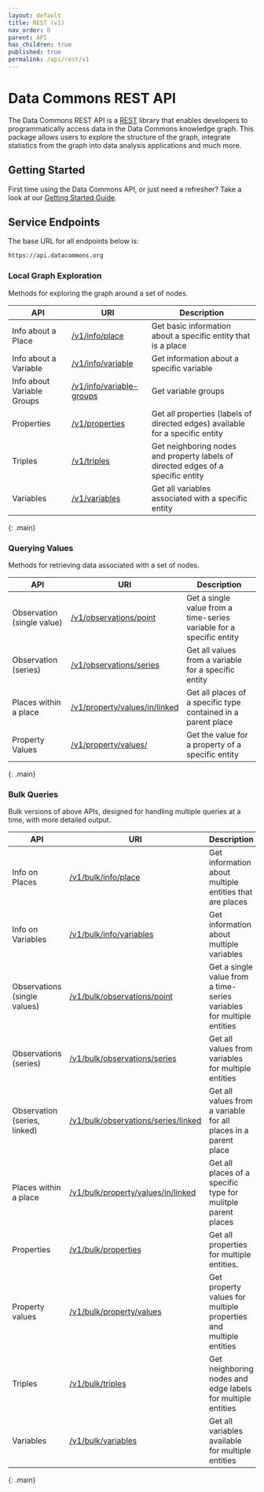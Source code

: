 ```yaml
---
layout: default
title: REST (v1)
nav_order: 0
parent: API
has_children: true
published: true
permalink: /api/rest/v1
---
```


# Data Commons REST API

The Data Commons REST API is a
[REST](https://en.wikipedia.org/wiki/Representational_state_transfer) library
that enables developers to programmatically access data in the Data Commons
knowledge graph. This package allows users to explore the structure of the
graph, integrate statistics from the graph into data analysis applications and
much more.

## Getting Started

First time using the Data Commons API, or just need a refresher? Take a look at
our [Getting Started Guide](/api/rest/v1/getting_started).

## Service Endpoints

The base URL for all endpoints below is:

```bash
https://api.datacommons.org
```

### Local Graph Exploration

Methods for exploring the graph around a set of nodes.

| API                        | URI                                                           | Description                                                                      |
| -------------------------- | ------------------------------------------------------------- | -------------------------------------------------------------------------------- |
| Info about a Place         | [/v1/info/place](/api/rest/v1/info/place)                     | Get basic information about a specific entity that is a place                    |
| Info about a Variable      | [/v1/info/variable](/api/rest/v1/info/variable)               | Get information about a specific variable                                        |
| Info about Variable Groups | [/v1/info/variable-groups](/api/rest/v1/info/variable-groups) | Get variable groups                                                              |
| Properties                 | [/v1/properties](/api/rest/v1/properties)                     | Get all properties (labels of directed edges) available for a specific entity    |
| Triples                    | [/v1/triples](/api/rest/v1/triples)                           | Get neighboring nodes and property labels of directed edges of a specific entity |
| Variables                  | [/v1/variables](/api/rest/v1/variables)                       | Get all variables associated with a specific entity                              |
{: .main}

### Querying Values

Methods for retrieving data associated with a set of nodes.

| API                        | URI                                                                     | Description                                                          |
| -------------------------- | ----------------------------------------------------------------------- | -------------------------------------------------------------------- |
| Observation (single value) | [/v1/observations/point](/api/rest/v1/observations/point)               | Get a single value from a time-series variable for a specific entity |
| Observation (series)       | [/v1/observations/series](/api/rest/v1/observations/series)             | Get all values from a variable for a specific entity                 |
| Places within a place      | [/v1/property/values/in/linked](/api/rest/v1/property/values/in/linked) | Get all places of a specific type contained in a parent place        |
| Property Values            | [/v1/property/values/](/api/rest/v1/property/values)                    | Get the value for a property of a specific entity                    |
{: .main}

### Bulk Queries

Bulk versions of above APIs, designed for handling multiple queries at a time,
with more detailed output.

| API                          | URI                                                                                 | Description                                                           |
| ---------------------------- | ----------------------------------------------------------------------------------- | --------------------------------------------------------------------- |
| Info on Places               | [/v1/bulk/info/place](/api/rest/v1/bulk/info/place)                                 | Get information about multiple entities that are places               |
| Info on Variables            | [/v1/bulk/info/variables](/api/rest/v1/bulk/info/variables)                         | Get information about multiple variables                              |
| Observations (single values) | [/v1/bulk/observations/point](/api/rest/v1/bulk/observations/point)                 | Get a single value from a time-series variables for multiple entities |
| Observations (series)        | [/v1/bulk/observations/series](/api/rest/v1/bulk/observations/series)               | Get all values from variables for multiple entities                   |
| Observation (series, linked) | [/v1/bulk/observations/series/linked](/api/rest/v1/bulk/observations/series/linked) | Get all values from a variable for all places in a parent place       |
| Places within a place        | [/v1/bulk/property/values/in/linked](/api/rest/v1/bulk/property/values/in/linked)   | Get all places of a specific type for mulitple parent places          |
| Properties                   | [/v1/bulk/properties](/api/rest/v1/bulk/properties)                                 | Get all properties for multiple entities.                             |
| Property values              | [/v1/bulk/property/values](/api/rest/v1/bulk/property/values)                       | Get property values for multiple properties and multiple entities     |
| Triples                      | [/v1/bulk/triples](/api/rest/v1/bulk/triples)                                       | Get neighboring nodes and edge labels for multiple entities           |
| Variables                    | [/v1/bulk/variables](/api/rest/v1/bulk/variables)                                   | Get all variables available for multiple entities                     |
{: .main}
